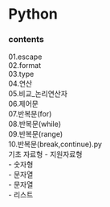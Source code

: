 # Python

<h3>contents</h3>
01.escape<br>
02.format<br>
03.type<br>
04.연산<br>
05.비교_논리연산자<br>
06.제어문<br>
07.반복문(for)<br>
08.반복문(while)<br>
09.반복문(range)<br>
10.반복문(break,continue).py<br>
기초 자료형 - 지원자료형<br>
           - 숫자형<br>
           - 문자열<br>
           - 문자열<br>
           - 리스트<br>


